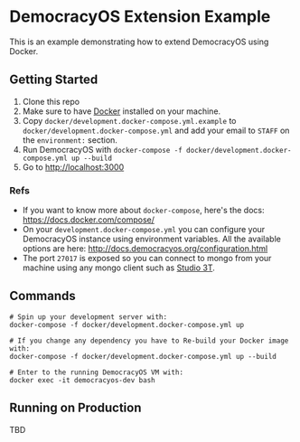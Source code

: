 # DemocracyOS Extension Example

This is an example demonstrating how to extend DemocracyOS using Docker.

## Getting Started
1. Clone this repo
2. Make sure to have [Docker](https://www.docker.com/) installed on your machine.
3. Copy `docker/development.docker-compose.yml.example` to `docker/development.docker-compose.yml` and add your email to `STAFF` on the `environment:` section.
4. Run DemocracyOS with `docker-compose -f docker/development.docker-compose.yml up --build`
5. Go to [http://localhost:3000](http://localhost:3000)


### Refs
* If you want to know more about `docker-compose`, here's the docs: https://docs.docker.com/compose/
* On your `development.docker-compose.yml` you can configure your DemocracyOS instance using environment variables. All the available options are here: http://docs.democracyos.org/configuration.html
* The port `27017` is exposed so you can connect to mongo from your machine using any mongo client such as [Studio 3T](https://studio3t.com/).

## Commands

```
# Spin up your development server with:
docker-compose -f docker/development.docker-compose.yml up
```

```
# If you change any dependency you have to Re-build your Docker image with:
docker-compose -f docker/development.docker-compose.yml up --build
```

```
# Enter to the running DemocracyOS VM with:
docker exec -it democracyos-dev bash
```

## Running on Production
TBD
